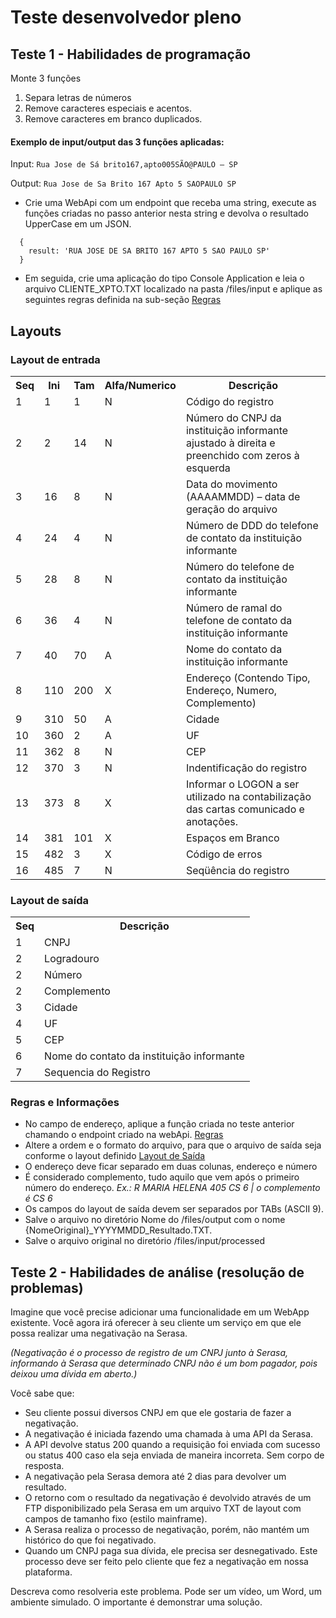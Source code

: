 # Teste desenvolvedor pleno

## Teste 1 - Habilidades de programação  

Monte 3 funções

1. Separa letras de números 
2. Remove caracteres especiais e acentos.
3. Remove caracteres em branco duplicados.

#### Exemplo de input/output das 3 funções aplicadas:

  Input: ```Rua Jose de Sá brito167,apto005SÃO@PAULO – SP```
  
  Output: ```Rua Jose de Sa Brito 167 Apto 5 SAOPAULO SP```
  
-	Crie uma WebApi com um endpoint que receba uma string, execute as funções criadas no passo anterior nesta string e devolva o resultado UpperCase em um JSON.
```
  {
    result: 'RUA JOSE DE SA BRITO 167 APTO 5 SAO PAULO SP'
  }
```
-	Em seguida, crie uma aplicação do tipo Console Application e leia o arquivo CLIENTE_XPTO.TXT localizado na pasta /files/input e aplique as seguintes regras definida na sub-seção [Regras](#regras)

## Layouts
### Layout de entrada
<table>
<tr>	<th>Seq</th>	<th>Ini</th>	<th>Tam</th>	<th>Alfa/Numerico</th>	<th>Descrição</th>
<tr>	<td>1</td>	<td>1</td>	<td>1</td>	<td>N</td>	<td>Código do registro</td>
<tr>	<td>2</td>	<td>2</td>	<td>14</td>	<td>N</td>	<td>Número do CNPJ da instituição informante ajustado à direita e preenchido com zeros à esquerda</td>
<tr>	<td>3</td>	<td>16</td>	<td>8</td>	<td>N</td>	<td>Data do movimento (AAAAMMDD) – data de geração do arquivo </td>
<tr>	<td>4</td>	<td>24</td>	<td>4</td>	<td>N</td>	<td>Número de DDD do telefone de contato da instituição informante </td>
<tr>	<td>5</td>	<td>28</td>	<td>8</td>	<td>N</td>	<td>Número do telefone de contato da instituição informante </td>
<tr>	<td>6</td>	<td>36</td>	<td>4</td>	<td>N</td>	<td>Número de ramal do telefone de contato da instituição informante</td>
<tr>	<td>7</td>	<td>40</td>	<td>70</td>	<td>A</td>	<td>Nome do contato da instituição informante</td>
<tr>	<td>8</td>	<td>110</td>	<td>200</td>	<td>X</td>	<td>Endereço (Contendo Tipo, Endereço, Numero, Complemento)</td>
<tr>	<td>9</td>	<td>310</td>	<td>50</td>	<td>A</td>	<td>Cidade</td>
<tr>	<td>10</td>	<td>360</td>	<td>2</td>	<td>A</td>	<td>UF</td>
<tr>	<td>11</td>	<td>362</td>	<td>8</td>	<td>N</td>	<td>CEP</td>
<tr>	<td>12</td>	<td>370</td>	<td>3</td>	<td>N</td>	<td>Indentificação do registro</td>
<tr>	<td>13</td>	<td>373</td>	<td>8</td>	<td>X</td>	<td>Informar o LOGON a ser utilizado na contabilização das cartas comunicado e anotações.</td>
<tr>	<td>14</td>	<td>381</td>	<td>101</td>	<td>X</td>	<td>Espaços em Branco</td>
<tr>	<td>15</td>	<td>482</td>	<td>3</td>	<td>X</td>	<td>Código de erros</td>
<tr>	<td>16</td>	<td>485</td>	<td>7</td>	<td>N</td>	<td>Seqüência do registro</td>
</table>					 


### Layout de saída
<table>		
<tr>	<th>Seq</th>	<th>Descrição</th>
<tr>	<td>1</td>	<td>CNPJ</td>
<tr>	<td>2</td>	<td>Logradouro</td>
<tr>	<td>2</td>	<td>Número</td>
<tr>	<td>2</td>	<td>Complemento</td>
<tr>	<td>3</td>	<td>Cidade</td>
<tr>	<td>4</td>	<td>UF</td>
<tr>	<td>5</td>	<td>CEP</td>
<tr>	<td>6</td>	<td>Nome do contato da instituição informante</td>
<tr>	<td>7</td>	<td>Sequencia do Registro</td>
</table>		 

### Regras e Informações
- No campo de endereço, aplique a função criada no teste anterior chamando o endpoint criado na webApi. [Regras](#regras)
-	Altere a ordem e o formato do arquivo, para que o arquivo de saída seja conforme o layout definido [Layout de Saída](#layout-de-saída)
-	O endereço deve ficar separado em duas colunas, endereço e número
- É considerado complemento, tudo aquilo que vem após o primeiro número do endereço. *Ex.: R MARIA HELENA 405 CS 6 | o complemento é CS 6* 
-	Os campos do layout de saída devem ser separados por TABs (ASCII 9).
-	Salve o arquivo no diretório Nome do /files/output com o nome {NomeOriginal}_YYYYMMDD_Resultado.TXT.
-	Salve o arquivo original no diretório /files/input/processed

## Teste 2 - Habilidades de análise (resolução de problemas)

Imagine que você precise adicionar uma funcionalidade em um WebApp existente. Você agora irá oferecer à seu cliente um serviço em que ele possa realizar uma negativação na Serasa.

*(Negativação é o processo de registro de um CNPJ junto à Serasa, informando à Serasa que determinado CNPJ não é um bom pagador, pois deixou uma dívida em aberto.)*

Você sabe que:
- Seu cliente possui diversos CNPJ em que ele gostaria de fazer a negativação.
- A negativação é iniciada fazendo uma chamada à uma API da Serasa.
- A API devolve status 200 quando a requisição foi enviada com sucesso ou status 400 caso ela seja enviada de maneira incorreta. Sem corpo de resposta.
- A negativação pela Serasa demora até 2 dias para devolver um resultado.
- O retorno com o resultado da negativação é devolvido através de um FTP disponibilizado pela Serasa em um arquivo TXT de layout com campos de tamanho fixo (estilo mainframe).
- A Serasa realiza o processo de negativação, porém, não mantém um histórico do que foi negativado.
- Quando um CNPJ paga sua dívida, ele precisa ser desnegativado. Este processo deve ser feito pelo cliente que fez a negativação em nossa plataforma.

Descreva como resolveria este problema. Pode ser um vídeo, um Word, um ambiente simulado. O importante é demonstrar uma solução.

